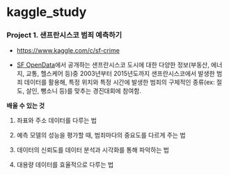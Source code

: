 # kaggle_study

### Project 1. 샌프란시스코 범죄 예측하기
* https://www.kaggle.com/c/sf-crime
- [SF OpenData](https://datasf.org/opendata/)에서 공개하는 샌프란시스코 도시에 대한 다양한 정보(부동산, 에너지, 교통, 헬스케어 등)중 2003년부터 2015년도까지 샌프란시스코에서 발생한 범죄 데이터를 활용해, 특정 위치와 특정 시간에 발생한 범죄의 구체적인 종류(ex: 절도, 살인, 뺑소니 등)를 맞추는 경진대회에 참여함.

**배울 수 있는 것**

1. 좌표와 주소 데이터를 다루는 법

2. 예측 모델의 성능을 평가할 때, 범죄마다의 중요도를 다르게 주는 법

3. 데이터의 신뢰도를 데이터 분석과 시각화를 통해 파악하는 법

4. 대용량 데이터를 효율적으로 다루는 법

